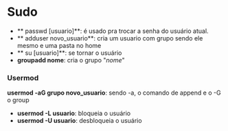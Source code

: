 # Sudo
- ** passwd \[usuario\]**: é usado pra trocar a senha do usuário atual.
- ** adduser novo_usuario**: cria um usuario com grupo sendo ele mesmo e uma pasta no home
- **  su \[usuario\]**: se tornar o usuário 
- **groupadd nome**: cria o grupo "*nome*"
### Usermod
**usermod -aG grupo novo_usuario**: sendo -a, o comando de append e o -G o group
- **usermod -L usuario**: bloqueia o usuário
- **usermod -U usuario**: desbloqueia o usuário